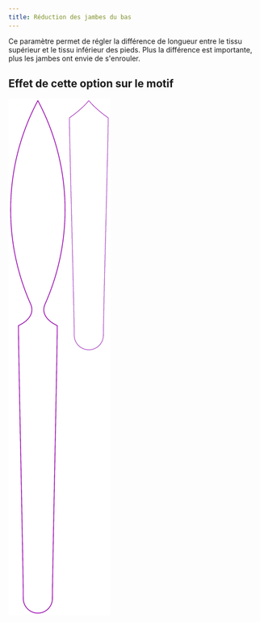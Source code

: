 ```yaml
---
title: Réduction des jambes du bas
---
```


Ce paramètre permet de régler la différence de longueur entre le tissu supérieur et le tissu inférieur des pieds.
Plus la différence est importante, plus les jambes ont envie de s'enrouler.

## Effet de cette option sur le motif

![Cette image montre l'effet de cette option en superposant plusieurs variantes qui ont une valeur différente pour cette option](octoplushy_bottomlegreduction_sample.svg "Effet de cette option sur le motif")
